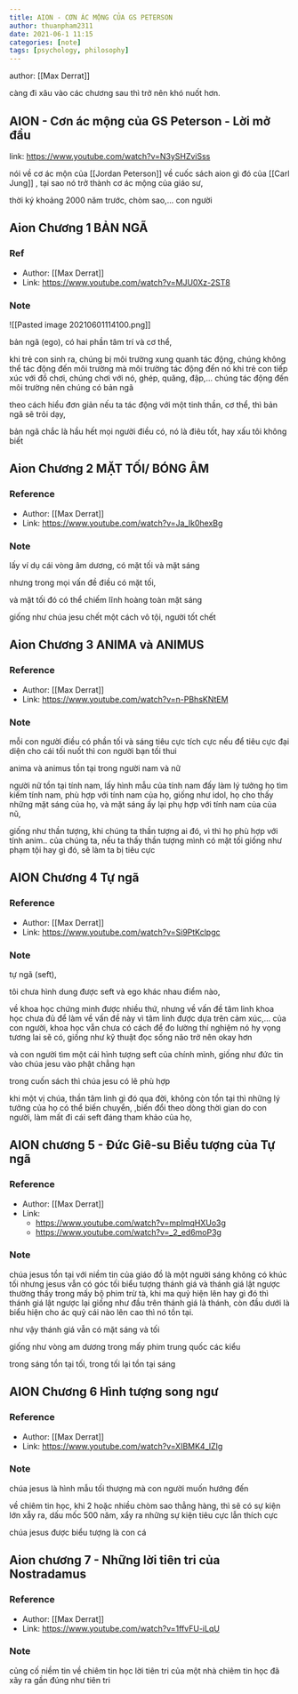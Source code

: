 ```yaml
---
title: AION - CƠN ÁC MỘNG CỦA GS PETERSON
author: thuanpham2311
date: 2021-06-1 11:15
categories: [note]
tags: [psychology, philosophy]
---
```


author: [[Max Derrat]]

càng đi xâu vào các chương sau thì trở nên khó nuốt hơn.

## AION - Cơn ác mộng của GS Peterson - Lời mở đầu

link: https://www.youtube.com/watch?v=N3ySHZviSss

nói về cơ ác mộn của [[Jordan  Peterson]] về cuốc sách aion gì đó của [[Carl Jung]] ,
tại sao nó trở thành cơ ác mộng của giáo sư,

thời ký khoảng 2000 năm trước, chòm sao,...
con người


## Aion Chương 1 BẢN NGÃ

### Ref

- Author: [[Max Derrat]]
- Link: https://www.youtube.com/watch?v=MJU0Xz-2ST8

### Note

![[Pasted image 20210601114100.png]]

 bản ngã (ego), có hai phần tâm trí và cơ thể,

 khi trẻ con sinh ra, chúng bị môi trường xung quanh tác động,
 chúng không thể tác động đến môi trường mà môi trường tác động đến nó
 khi trẻ con tiếp xúc với đồ chơi, chúng chơi với nó, ghép, quăng, đập,... chúng tác động đến môi trường nên chúng có bản ngã

 theo cách hiểu đơn giản nếu ta tác động với một tinh thần, cơ thể, thì bản ngã sẽ trỏi dạy,

 bản ngã chắc là hầu hết mọi người điều có, nó là điêu tốt, hay xấu tôi không biết

## Aion Chương 2 MẶT TỐI/ BÓNG ÂM

### Reference

- Author: [[Max Derrat]]
- Link: https://www.youtube.com/watch?v=Ja_Ik0hexBg

### Note

lấy ví dụ cái vòng âm dương, có mặt tối và mặt sáng

nhưng trong mọi vấn đề điều có mặt tối,

và mặt tối đó có thể chiếm lĩnh hoàng toàn mặt sáng

giống như chúa jesu chết một cách vô tội, người tốt chết

## Aion Chương 3 ANIMA và ANIMUS

### Reference

- Author: [[Max Derrat]]
- Link: https://www.youtube.com/watch?v=n-PBhsKNtEM

### Note

mỗi con người điều có phần tối và sáng
tiêu cực tích cực
nếu để tiêu cực đại diện cho cái tối nuốt thì con người bạn tối thui

anima và animus tồn tại trong người nam và nữ

người nữ tồn tại tính nam, lấy hình mẫu của tính nam đấy làm lý tưởng
họ  tìm kiếm tính nam, phù hợp với tính nam của họ, giống như idol,
họ cho thấy những mặt sáng của họ, và mặt sáng ấy lại phụ hợp với tính nam của của nũ,

giống như thần tượng, khi chúng ta thần tượng ai đó, vì thì họ phù hợp với tính anim.. của chúng ta, nếu ta thấy thần tượng mình có mặt tối giống như phạm tội hay gì đó, sẽ làm ta bị tiêu cực

## AION Chương 4 Tự ngã

### Reference

- Author: [[Max Derrat]]
- Link: https://www.youtube.com/watch?v=Si9PtKclpgc

### Note

tự ngã (seft),

tôi chưa hình dung được seft và ego khác nhau điểm nào,

về khoa học chứng minh được nhiều thứ, nhưng về vấn đề tâm linh khoa học chưa đủ để làm về vấn đề này
vì tâm linh được dựa trên cảm xúc,... của con người, khoa học vẫn chưa có cách để đo lường thí nghiệm nó
hy vọng tương lai sẽ có, giống như kỹ thuật đọc sống não trở nên okay hơn

và con người tìm một cái hình tượng seft của chính mình,
giống như đức tin vào chúa jesu vào phật chẳng hạn

trong cuốn sách thì chúa jesu có lẽ phù hợp

khi một vị chúa, thần tâm linh gì đó qua đời, không còn tồn tại thì những lý tưởng của họ  có thể biến chuyển, ,biến đổi theo dòng thời gian do con người, làm mất đi cái seft đáng tham khảo của họ,

## AION chương 5 - Đức Giê-su Biểu tượng của Tự ngã

### Reference

- Author: [[Max Derrat]]
- Link:
	- https://www.youtube.com/watch?v=mpImqHXUo3g
	- https://www.youtube.com/watch?v=_2_ed6moP3g

### Note

chúa jesus tồn tại với niềm tin của giáo đồ là một người sáng không có khúc tối nhưng jesus vẫn có góc tối
biểu tượng thánh giá và thánh giá lật ngược thường thấy trong mấy bộ phim trừ tà, khi ma quỷ hiện lên hay gì đó thì thánh giá lật ngược lại
giống như đầu trên thánh giá là thánh, còn đầu dưới là biểu hiện cho ác quỷ cái nào lên cao thì nó tồn tại.

như vậy thánh giá vẫn có mặt sáng và tối

giống như vòng am dương trong mấy phim trung quốc các kiểu

trong sáng tồn tại tối, trong tối lại tồn tại sáng

## AION Chương 6 Hình tượng song ngư

### Reference

- Author: [[Max Derrat]]
- Link: https://www.youtube.com/watch?v=XIBMK4_lZIg

### Note

chúa jesus là hình mẫu tối thượng mà con người muốn hướng đến

về chiêm tin học, khi 2 hoặc nhiều chòm sao thẳng hàng, thì sẽ có sự kiện lớn xẫy ra,
dấu mốc 500 năm, xẩy ra những sự kiện tiêu cực lẫn thích cực

chúa jesus được biểu tượng là con cá

## Aion chương 7 - Những lời tiên tri của Nostradamus

### Reference

- Author: [[Max Derrat]]
- Link: https://www.youtube.com/watch?v=1ffvFU-iLqU

### Note

củng cố niềm tin về chiêm tin học
lời tiên tri của một nhà chiêm tin học
đã xãy ra gần đúng như tiên tri
